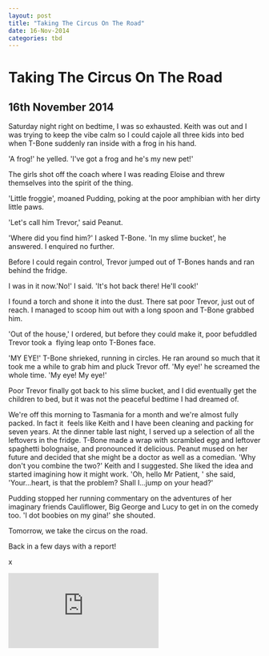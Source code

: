 ```yaml
---
layout: post
title: "Taking The Circus On The Road"
date: 16-Nov-2014
categories: tbd
---
```


# Taking The Circus On The Road

## 16th November 2014

Saturday night right on bedtime,   I was so exhausted. Keith was out and I was trying to keep the vibe calm so I could cajole all three kids into bed when T-Bone suddenly ran inside with a frog in his hand.

'A frog!' he yelled. 'I've got a frog and he's my new pet!'

The girls shot off the coach where I was reading Eloise and threw themselves into the spirit of the thing.

'Little froggie', moaned Pudding, poking at the poor amphibian with her dirty little paws.

'Let's call him Trevor,' said Peanut.

'Where did you find him?' I asked T-Bone. 'In my slime bucket', he answered. I enquired no further.

Before I could regain control, Trevor jumped out of T-Bones hands and ran behind the fridge.

I was in it now.'No!' I said. 'It's hot back there! He'll cook!'

I found a torch and shone it into the dust. There sat poor Trevor, just out of reach. I managed to scoop him out with a long spoon and T-Bone grabbed him.

'Out of the house,' I ordered, but before they could make it, poor befuddled Trevor took a  flying leap onto T-Bones face.

'MY EYE!' T-Bone shrieked, running in circles. He ran around so much that it took me a while to grab him and pluck Trevor off. 'My eye!' he screamed the whole time. 'My eye! My eye!'

Poor Trevor finally got back to his slime bucket, and I did eventually get the children to bed, but it was not the peaceful bedtime I had dreamed of.

We're off this morning to Tasmania for a month and we're almost fully packed. In fact it  feels like Keith and I have been cleaning and packing for seven years. At the dinner table last night, I served up a selection of all the leftovers in the fridge. T-Bone made a wrap with scrambled egg and leftover spaghetti bolognaise, and pronounced it delicious. Peanut mused on her future and decided that she might be a doctor as well as a comedian. 'Why don't you combine the two?' Keith and I suggested. She liked the idea and started imagining how it might work. 'Oh, hello Mr Patient, ' she said, 'Your...heart, is that the problem? Shall I...jump on your head?'

Pudding stopped her running commentary on the adventures of her imaginary friends Cauliflower, Big George and Lucy to get in on the comedy too. 'I dot boobies on my gina!' she shouted.

Tomorrow, we take the circus on the road.

Back in a few days with a report!

x

<iframe src='https://www.youtube.com/embed/krL4fckBX8c' frameborder='0' gesture='media' allow='encrypted-media' allowfullscreen></iframe>
